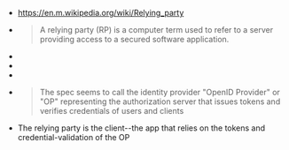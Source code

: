 - https://en.m.wikipedia.org/wiki/Relying_party
- > A relying party (RP) is a computer term used to refer to a server providing access to a secured software application.
- 
- 
- 
- > The spec seems to call the identity provider "OpenID Provider" or "OP" representing the authorization server that issues tokens and verifies credentials of users and clients
- The relying party is the client--the app that relies on the tokens and credential-validation of the OP
